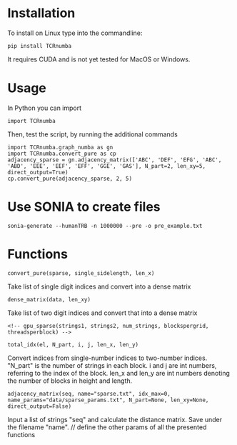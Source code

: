 # Installation
To install on Linux type into the commandline:
    
    pip install TCRnumba

It requires CUDA and is not yet tested for MacOS or Windows.

# Usage
In Python you can import

    import TCRnumba

Then, test the script, by running the additional commands  

    import TCRnumba.graph_numba as gn
    import TCRnumba.convert_pure as cp
    adjacency_sparse = gn.adjacency_matrix(['ABC', 'DEF', 'EFG', 'ABC', 'ABD', 'EEE', 'EEF', 'EFF', 'GGE', 'GAS'], N_part=2, len_xy=5, direct_output=True)
    cp.convert_pure(adjacency_sparse, 2, 5)

# Use SONIA to create files
    sonia-generate --humanTRB -n 1000000 --pre -o pre_example.txt

# Functions 

    convert_pure(sparse, single_sidelength, len_x)

Take list of single digit indices and convert into a dense matrix

    dense_matrix(data, len_xy)

Take list of two digit indices and convert that into a dense matrix

    <!-- gpu_sparse(strings1, strings2, num_strings, blockspergrid, threadsperblock) -->

    total_idx(el, N_part, i, j, len_x, len_y)

Convert indices from single-number indices to two-number indices. "N_part" is the number of strings 
in each block. i and j are int numbers, referring to the index of the block. len_x and len_y 
are int numbers denoting the number of blocks in height and length. 

    adjacency_matrix(seq, name="sparse.txt", idx_max=0, name_params="data/sparse_params.txt", N_part=None, len_xy=None, direct_output=False)

Input a list of strings "seq" and calculate the distance matrix. Save under the filename "name". 
// define the other params of all the presented functions
